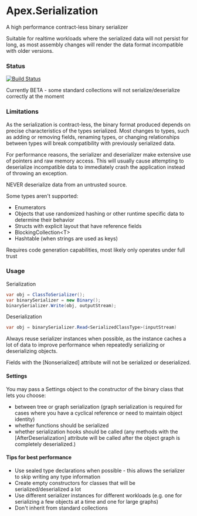 ﻿# Apex.Serialization

A high performance contract-less binary serializer

Suitable for realtime workloads where the serialized data will not persist for long, as most assembly changes will render the data format incompatible with older versions.

### Status

[![Build Status](https://numenfall.visualstudio.com/Games/_apis/build/status/Apex.Serialization-CI)](https://numenfall.visualstudio.com/Games/_build/latest?definitionId=3)

Currently BETA - some standard collections will not serialize/deserialize correctly at the moment

### Limitations

As the serialization is contract-less, the binary format produced depends on precise characteristics of the types serialized. Most changes to types, such as adding or removing fields, renaming types, or changing relationships between types will break compatibility with previously serialized data.

For performance reasons, the serializer and deserializer make extensive use of pointers and raw memory access.  This will usually cause attempting to deserialize incompatible data to immediately crash the application instead of throwing an exception.

NEVER deserialize data from an untrusted source.

Some types aren't supported:
- Enumerators
- Objects that use randomized hashing or other runtime specific data to determine their behavior
- Structs with explicit layout that have reference fields
- BlockingCollection\<T>
- Hashtable (when strings are used as keys)

Requires code generation capabilities, most likely only operates under full trust

### Usage

Serialization
```csharp
var obj = ClassToSerializer();
var binarySerializer = new Binary();
binarySerializer.Write(obj, outputStream);
```

Deserialization
```csharp
var obj = binarySerializer.Read<SerializedClassType>(inputStream)
```

Always reuse serializer instances when possible, as the instance caches a lot of data to improve performance when repeatedly serializing or deserializing objects.

Fields with the [Nonserialized] attribute will not be serialized or deserialized.

#### Settings

You may pass a Settings object to the constructor of the binary class that lets you choose:
- between tree or graph serialization (graph serialization is required for cases where you have a cyclical reference or need to maintain object identity)
- whether functions should be serialized
- whether serialization hooks should be called (any methods with the [AfterDeserialization] attribute will be called after the object graph is completely deserialized.)

#### Tips for best performance

- Use sealed type declarations when possible - this allows the serializer to skip writing any type information
- Create empty constructors for classes that will be serialized/deserialized a lot
- Use different serializer instances for different workloads (e.g. one for serializing a few objects at a time and one for large graphs)
- Don't inherit from standard collections
